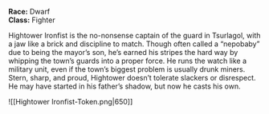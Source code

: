 **Race:** Dwarf  
**Class:** Fighter

Hightower Ironfist is the no-nonsense captain of the guard in Tsurlagol, with a jaw like a brick and discipline to match. Though often called a “nepobaby” due to being the mayor’s son, he’s earned his stripes the hard way by whipping the town’s guards into a proper force. He runs the watch like a military unit, even if the town’s biggest problem is usually drunk miners. Stern, sharp, and proud, Hightower doesn’t tolerate slackers or disrespect. He may have started in his father’s shadow, but now he casts his own.


![[Hightower Ironfist-Token.png|650]]